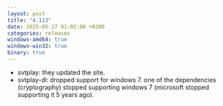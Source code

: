 ```yaml
---
layout: post
title: "4.113"
date: 2025-05-27 01:02:00 +0200
categories: releases
windows-amd64: true
windows-win32: true
binary: true
---
```


* svtplay: they updated the site.
* svtplay-dl: dropped support for windows 7. one of the dependencies (cryptography) stopped supporting windows 7 (microsoft stopped supporting it 5 years ago).
